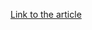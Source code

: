 [Link to the article](https://perception-point.io/changing-memory-protection-in-an-arbitrary-process)
